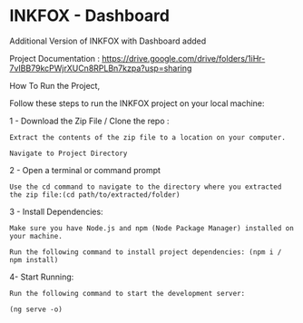 # INKFOX - Dashboard
Additional Version of INKFOX with Dashboard added

Project Documentation : https://drive.google.com/drive/folders/1iHr-7vIBB79kcPWjrXUCn8RPLBn7kzpa?usp=sharing

How To Run the Project,

Follow these steps to run the INKFOX project on your local machine:

1 - Download the Zip File / Clone the repo :

    Extract the contents of the zip file to a location on your computer.
    
    Navigate to Project Directory
    
2 - Open a terminal or command prompt

    Use the cd command to navigate to the directory where you extracted the zip file:(cd path/to/extracted/folder)
    
3 - Install Dependencies:

    Make sure you have Node.js and npm (Node Package Manager) installed on your machine.
    
    Run the following command to install project dependencies: (npm i / npm install)
    
4- Start Running: 

    Run the following command to start the development server:
    
    (ng serve -o)
    
